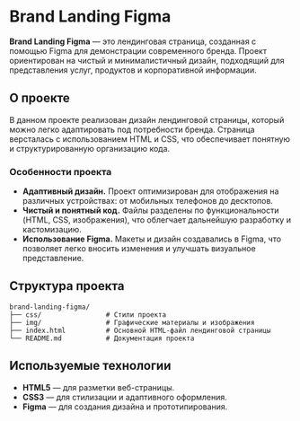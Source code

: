 # Brand Landing Figma

**Brand Landing Figma** — это лендинговая страница, созданная с помощью Figma для демонстрации современного бренда. Проект ориентирован на чистый и минималистичный дизайн, подходящий для представления услуг, продуктов и корпоративной информации.

## О проекте

В данном проекте реализован дизайн лендинговой страницы, который можно легко адаптировать под потребности бренда. Страница версталась с использованием HTML и CSS, что обеспечивает понятную и структурированную организацию кода.

### Особенности проекта

- **Адаптивный дизайн.** Проект оптимизирован для отображения на различных устройствах: от мобильных телефонов до десктопов.
- **Чистый и понятный код.** Файлы разделены по функциональности (HTML, CSS, изображения), что облегчает дальнейшую разработку и кастомизацию.
- **Использование Figma.** Макеты и дизайн создавались в Figma, что позволяет легко вносить изменения и улучшать визуальное представление.

## Структура проекта

```
brand-landing-figma/
├── css/                # Стили проекта
├── img/                # Графические материалы и изображения
├── index.html          # Основной HTML-файл лендинговой страницы
└── README.md           # Документация проекта
```

## Используемые технологии

- **HTML5** — для разметки веб-страницы.
- **CSS3** — для стилизации и адаптивного оформления.
- **Figma** — для создания дизайна и прототипирования.
